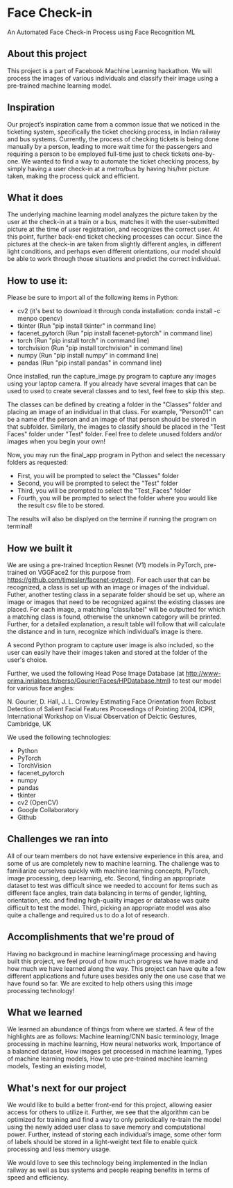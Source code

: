 # Face Check-in 
An Automated Face Check-in Process using Face Recognition ML

## About this project
This project is a part of Facebook Machine Learning hackathon. We will process the images of various individuals and classify their image using a pre-trained machine learning model.

## Inspiration
Our project’s inspiration came from a common issue that we noticed in the ticketing system, specifically the ticket checking process, in Indian railway and bus systems. Currently, the process of checking tickets is being done manually by a person, leading to more wait time for the passengers and requiring a person to be employed full-time just to check tickets one-by-one. We wanted to find a way to automate the ticket checking process, by simply having a user check-in at a metro/bus by having his/her picture taken, making the process quick and efficient. 

## What it does
The underlying machine learning model analyzes the picture taken by the user at the check-in at a train or a bus, matches it with the user-submitted picture at the time of user registration, and recognizes the correct user. At this point, further back-end ticket checking processes can occur. Since the pictures at the check-in are taken from slightly different angles, in different light conditions, and perhaps even different orientations, our model should be able to work through those situations and predict the correct individual. 

## How to use it:

Please be sure to import all of the following items in Python:
* cv2 (it's best to download it through conda installation: conda install -c menpo opencv)
* tkinter (Run "pip install tkinter" in command line)
* facenet_pytorch (Run "pip install facenet-pytorch" in command line)
* torch (Run "pip install torch" in command line)
* torchvision (Run "pip install torchvision" in command line)
* numpy (Run "pip install numpy" in command line)
* pandas (Run "pip install pandas" in command line)

Once installed, run the capture_image.py program to capture any images using your laptop camera. If you already have several images that can be used to used to create several classes and to test, feel free to skip this step. 

The classes can be defined by creating a folder in the "Classes" folder and placing an image of an individual in that class. For example, "Person01" can be a name of the person and an image of that person should be stored in that subfolder. Similarly, the images to classify should be placed in the "Test Faces" folder under "Test" folder. Feel free to delete unused folders and/or images when you begin your own! 

Now, you may run the final_app program in Python and select the necessary folders as requested:
 * First, you will be prompted to select the "Classes" folder
 * Second, you will be prompted to select the "Test" folder
 * Third, you will be prompted to select the "Test_Faces" folder
 * Fourth, you will be prompted to select the folder where you would like the result csv file to be stored.
 
 The results will also be displyed on the termine if running the program on terminal! 

## How we built it
We are using a pre-trained Inception Resnet (V1) models in PyTorch, pre-trained on VGGFace2 for this purpose from https://github.com/timesler/facenet-pytorch. For each user that can be recognized, a class is set up with an image or images of the individual. Futher, another testing class in a separate folder should be set up, where an image or images that need to be recognized against the existing classes are placed. For each image, a matching "class/label" will be outputted for which a matching class is found, otherwise the unknown category will be printed. Further, for a detailed explanation, a result table will follow that will calculate the distance and in turn, recognize which individual’s image is there. 

A second Python program to capture user image is also included, so the user can easily have their images taken and stored at the folder of the user's choice. 

Further, we used the following Head Pose Image Database (at http://www-prima.inrialpes.fr/perso/Gourier/Faces/HPDatabase.html) to test our model for various face angles:

N. Gourier, D. Hall, J. L. Crowley
Estimating Face Orientation from Robust Detection of Salient Facial Features
Proceedings of Pointing 2004, ICPR, International Workshop on Visual Observation of Deictic Gestures, Cambridge, UK

We used the following technologies:
* Python
* PyTorch
* TorchVision
* facenet_pytorch
* numpy
* pandas
* tkinter
* cv2 (OpenCV)
* Google Collaboratory
* Github

## Challenges we ran into
All of our team members do not have extensive experience in this area, and some of us are completely new to machine learning. The challenge was to familiarize ourselves quickly with machine learning concepts, PyTorch, image processing, deep learning, etc. Second, finding an appropriate dataset to test was difficult since we needed to account for items such as different face angles, train data balancing in terms of gender, lighting, orientation, etc. and finding high-quality images or database was quite difficult to test the model. Third, picking an appropriate model was also quite a challenge and required us to do a lot of research.

## Accomplishments that we're proud of
Having no background in machine learning/image processing and having built this project, we feel proud of how much progress we have made and how much we have learned along the way. This project can have quite a few different applications and future uses besides only the one use case that we have found so far. We are excited to help others using this image processing technology! 

## What we learned
We learned an abundance of things from where we started. A few of the highlights are as follows:
Machine learning/CNN basic terminology,
Image processing in machine learning,
How neural networks work, 
Importance of a balanced dataset,
How images get processed in machine learning,
Types of machine learning models,
How to use pre-trained machine learning models,
Testing an existing model,

## What's next for our project
We would like to build a better front-end for this project, allowing easier access for others to utilize it. Further, we see that the algorithm can be optimized for training and find a way to only periodically re-train the model using the newly added user class to save memory and computational power. Further, instead of storing each individual’s image, some other form of labels should be stored in a light-weight text file to enable quick processing and less memory usage.

We would love to see this technology being implemented in the Indian railway as well as bus systems and people reaping benefits in terms of speed and efficiency.
